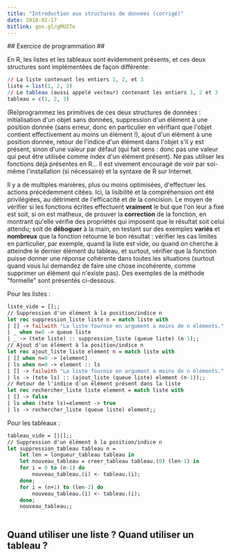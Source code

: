 ```yaml
---
title: "Introduction aux structures de données (corrigé)"
date: 2018-02-17
bitlink: goo.gl/gMU2Te
---
```


## Exercice de programmation ##

En R, les listes et les tableaux sont évidemment présents, et ces deux structures sont implémentées de façon différente:

```r
// La liste contenant les entiers 1, 2, et 3
liste = list(1, 2, 3)
// Le tableau (aussi appelé vecteur) contenant les entiers 1, 2 et 3
tableau = c(1, 2, 3)
```

(Re)programmez les primitives de ces deux structures de données : initialisation d'un objet sans données, suppression d'un élément à une position donnée (sans erreur, donc en particulier en vérifiant que l'objet contient effectivement au moins un élément !), ajout d'un élément à une position donnée, retour de l'indice d'un élément dans l'objet s'il y est présent, sinon d'une valeur par défaut (qui fait sens : donc pas une valeur qui peut être utilisée comme index d'un élément présent). Ne pas utiliser les fonctions déjà présentes en R... Il est vivement encouragé de voir par soi-même l'installation (si nécessaire) et la syntaxe de R sur Internet.

Il y a de multiples manières, plus ou moins optimisées, d'effectuer les actions précédemment citées. Ici, la lisibilité et la compréhension ont été privilégiées, au détriment de l'efficacité et de la concision. Le moyen de vérifier si les fonctions écrites effectuent **vraiment** le but que l'on leur a fixé est soit, si on est matheux, de prouver la **correction** de la fonction, en montrant qu'elle vérifie des propriétés qui imposent que le résultat soit celui attendu; soit de __déboguer__ à la main, en testant sur des exemples **variés** et **nombreux** que la fonction retourne le bon résultat : vérifier les cas limites en particulier, par exemple, quand la liste est vide, ou quand on cherche à atteindre le dernier élément du tableau, et surtout, vérifier que la fonction puisse donner une réponse cohérente dans toutes les situations (surtout quand vous lui demandez de faire une chose incohérente, comme supprimer un élément qui n'existe pas). Des exemples de la méthode "formelle" sont présentés ci-dessous.

Pour les listes :

```ocaml
liste_vide = [];;
// Suppression d'un élément à la position/indice n
let rec suppression_liste liste n = match liste with
| [] -> failwith "La liste fournie en argument a moins de n éléments."
| _ when n=0 -> queue liste
| _ -> (tete liste) :: suppression_liste (queue liste) (n-1);;
// Ajout d'un élément à la position/indice n
let rec ajout_liste liste element n = match liste with
| [] when n=0 -> [element]
| ls when n=0 -> element :: ls
| [] -> failwith "La liste fournie en argument a moins de n éléments."
| ls -> (tete ls) :: (ajout_liste (queue liste) element (n-1));;
// Retour de l'indice d'un élément présent dans la liste
let rec rechercher_liste liste element = match liste with
| [] -> false
| ls when (tete ls)=element -> true
| ls -> rechercher_liste (queue liste) element;;
```

Pour les tableaux :

```ocaml
tableau_vide = [||];;
// Suppression d'un élément à la position/indice n
let suppression_tableau tableau n =
	let len = longueur_tableau tableau in
	let nouveau_tableau = creer_tableau tableau.(0) (len-1) in
	for i = 0 to (n-1) do
		nouveau_tableau.(i) <- tableau.(i);
	done;
	for i = (n+1) to (len-2) do
		nouveau_tableau.(i) <- tableau.(i);
	done;
	nouveau_tableau;;
 
```

## Quand utiliser une liste ? Quand utiliser un tableau ? ##

